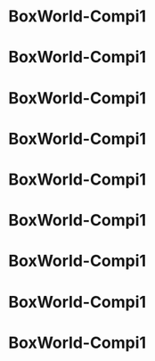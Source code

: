 # BoxWorld-Compi1
# BoxWorld-Compi1
# BoxWorld-Compi1
# BoxWorld-Compi1
# BoxWorld-Compi1
# BoxWorld-Compi1
# BoxWorld-Compi1
# BoxWorld-Compi1
# BoxWorld-Compi1
